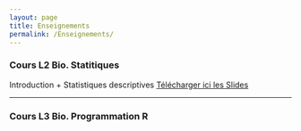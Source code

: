 ```yaml
---
layout: page
title: Enseignements
permalink: /Enseignements/
---
```



### Cours L2 Bio. Statitiques

Introduction + Statistiques descriptives
[Télécharger ici les Slides](./Publications/MSV31_cours.pdf) 







---

### Cours L3 Bio. Programmation R



